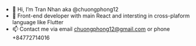 - 👋 Hi, I’m Tran Nhan aka @chuongphong12
- 🌱 Front-end developer with main React and intersting in cross-plaform language like Flutter
- 📫 Contact me via email chuongphong12@gmail.com or phone +84772714016

<!---
chuongphong12/chuongphong12 is a ✨ special ✨ repository because its `README.md` (this file) appears on your GitHub profile.
You can click the Preview link to take a look at your changes.
--->
